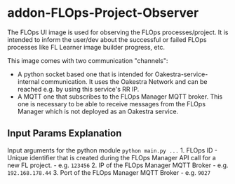 # addon-FLOps-Project-Observer

The FLOps UI image is used for observing the FLOps processes/project.
It is intended to inform the user/dev about the successful or failed FLOps processes like FL Learner image builder progress, etc.

This image comes with two communication "channels":
- A python socket based one that is intended for Oakestra-service-internal communication. It uses the Oakestra Network and can be reached e.g. by using this service's RR IP.
- A MQTT one that subscribes to the FLOps Manager MQTT broker. This one is necessary to be able to receive messages from the FLOps Manager which is not deployed as an Oakestra service.


## Input Params Explanation
Input arguments for the python module ```python main.py ...```
    1. FLOps ID - Unique identifier that is created during the FLOps Manager API call for a new FL project.
        - e.g. `123456`
    2. IP of the FLOps Manager MQTT Broker
        - e.g. `192.168.178.44`
    3. Port of the FLOps Manager MQTT Broker
        - e.g. `9027`
